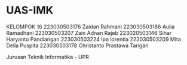 # UAS-IMK
KELOMPOK 16
223030503176	Zaidan Rahmani
223030503186	Aulia Ramadhani
223030503207	Zain Adnan Rajeb
223020503146	Sihar Haryanto Pandiangan
223030503224	Ipa lorentia
223030503209	Mita Della Puspita
223030503178	Christanto Prastawa Tarigan

Jurusan Teknik Informatika - UPR
